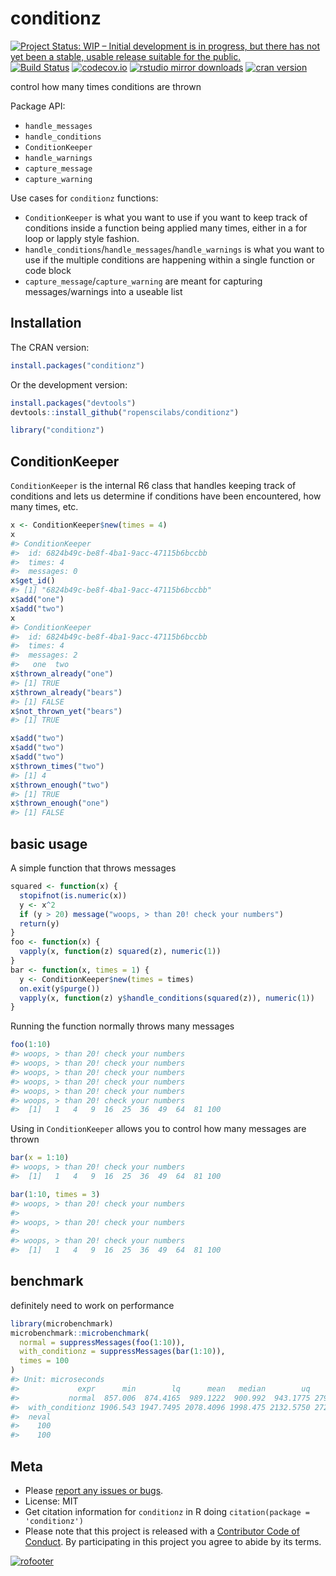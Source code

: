 conditionz
==========



[![Project Status: WIP – Initial development is in progress, but there has not yet been a stable, usable release suitable for the public.](https://www.repostatus.org/badges/latest/wip.svg)](https://www.repostatus.org/#wip)
[![Build Status](https://travis-ci.com/ropenscilabs/conditionz.svg?branch=master)](https://travis-ci.com/ropenscilabs/conditionz)
[![codecov.io](https://codecov.io/github/ropenscilabs/conditionz/coverage.svg?branch=master)](https://codecov.io/github/ropenscilabs/conditionz?branch=master)
[![rstudio mirror downloads](http://cranlogs.r-pkg.org/badges/conditionz)](https://github.com/metacran/cranlogs.app)
[![cran version](https://www.r-pkg.org/badges/version/conditionz)](https://cran.r-project.org/package=conditionz)

control how many times conditions are thrown

Package API:

 - `handle_messages`
 - `handle_conditions`
 - `ConditionKeeper`
 - `handle_warnings`
 - `capture_message`
 - `capture_warning`

Use cases for `conditionz` functions:

- `ConditionKeeper` is what you want to use if you want to keep track of conditions inside a
function being applied many times, either in a for loop or lapply style fashion.
- `handle_conditions`/`handle_messages`/`handle_warnings` is what you want to use if the multiple
conditions are happening within a single function or code block
- `capture_message`/`capture_warning` are meant for capturing messages/warnings into a useable
list

## Installation

The CRAN version:


```r
install.packages("conditionz")
```

Or the development version:


```r
install.packages("devtools")
devtools::install_github("ropenscilabs/conditionz")
```


```r
library("conditionz")
```

## ConditionKeeper

`ConditionKeeper` is the internal R6 class that handles keeping track of
conditions and lets us determine if conditions have been encountered,
how many times, etc.


```r
x <- ConditionKeeper$new(times = 4)
x
#> ConditionKeeper
#>  id: 6824b49c-be8f-4ba1-9acc-47115b6bccbb
#>  times: 4
#>  messages: 0
x$get_id()
#> [1] "6824b49c-be8f-4ba1-9acc-47115b6bccbb"
x$add("one")
x$add("two")
x
#> ConditionKeeper
#>  id: 6824b49c-be8f-4ba1-9acc-47115b6bccbb
#>  times: 4
#>  messages: 2
#>   one  two
x$thrown_already("one")
#> [1] TRUE
x$thrown_already("bears")
#> [1] FALSE
x$not_thrown_yet("bears")
#> [1] TRUE

x$add("two")
x$add("two")
x$add("two")
x$thrown_times("two")
#> [1] 4
x$thrown_enough("two")
#> [1] TRUE
x$thrown_enough("one")
#> [1] FALSE
```

## basic usage

A simple function that throws messages


```r
squared <- function(x) {
  stopifnot(is.numeric(x))
  y <- x^2
  if (y > 20) message("woops, > than 20! check your numbers")
  return(y)
}
foo <- function(x) {
  vapply(x, function(z) squared(z), numeric(1))
}
bar <- function(x, times = 1) {
  y <- ConditionKeeper$new(times = times)
  on.exit(y$purge())
  vapply(x, function(z) y$handle_conditions(squared(z)), numeric(1))
}
```

Running the function normally throws many messages


```r
foo(1:10)
#> woops, > than 20! check your numbers
#> woops, > than 20! check your numbers
#> woops, > than 20! check your numbers
#> woops, > than 20! check your numbers
#> woops, > than 20! check your numbers
#> woops, > than 20! check your numbers
#>  [1]   1   4   9  16  25  36  49  64  81 100
```

Using in `ConditionKeeper` allows you to control how many messages
are thrown


```r
bar(x = 1:10)
#> woops, > than 20! check your numbers
#>  [1]   1   4   9  16  25  36  49  64  81 100
```


```r
bar(1:10, times = 3)
#> woops, > than 20! check your numbers
#> 
#> woops, > than 20! check your numbers
#> 
#> woops, > than 20! check your numbers
#>  [1]   1   4   9  16  25  36  49  64  81 100
```

## benchmark

definitely need to work on performance


```r
library(microbenchmark)
microbenchmark::microbenchmark(
  normal = suppressMessages(foo(1:10)),
  with_conditionz = suppressMessages(bar(1:10)),
  times = 100
)
#> Unit: microseconds
#>             expr      min        lq      mean   median        uq      max
#>           normal  857.006  874.4165  989.1222  900.992  943.1775 2796.801
#>  with_conditionz 1906.543 1947.7495 2078.4096 1998.475 2132.5750 2729.156
#>  neval
#>    100
#>    100
```

## Meta

* Please [report any issues or bugs](https://github.com/ropenscilabs/conditionz/issues).
* License: MIT
* Get citation information for `conditionz` in R doing `citation(package = 'conditionz')`
* Please note that this project is released with a [Contributor Code of Conduct](CODE_OF_CONDUCT.md). By participating in this project you agree to abide by its terms.

[![rofooter](https://ropensci.org/public_images/github_footer.png)](https://ropensci.org)
